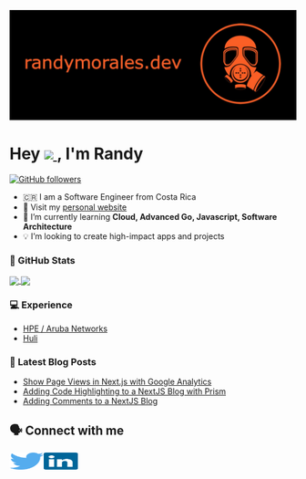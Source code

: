 [![Randy Morales](https://github.com/randymorales/randymorales/blob/main/images/cover.png)](https://randymorales.dev/)

<h1 align="left">Hey 
  <a href="https://www.randymorales.dev">
    <img src="https://media.giphy.com/media/hvRJCLFzcasrR4ia7z/giphy.gif" width="40px">
  </a>, I'm Randy
</h1>

[![GitHub followers](https://img.shields.io/github/followers/randymorales?label=Follow&style=social)](https://github.com/randymorales) 

* 🇨🇷 I am a Software Engineer from Costa Rica 
* 📝 Visit my [personal website](https://randymorales.dev/) 
* 🌱 I’m currently learning **Cloud, Advanced Go, Javascript, Software Architecture** 
* 💡 I’m looking to create high-impact apps and projects

### 👾 GitHub Stats

<a href="https://github.com/randymorales">
  <img height=200 align="center" src="https://github-readme-streak-stats.herokuapp.com?user=randymorales&theme=transparent&mode=weekly" />
</a>
<a href="https://github.com/randymorales">
  <img height=200 align="center" src="https://github-readme-stats.vercel.app/api/top-langs/?username=randymorales&hide=php,html,tex&hide_progress=true&theme=transparent" />
</a>


### 💻 Experience

* [HPE / Aruba Networks](https://www.arubanetworks.com/products/switches/)
* [Huli](https://www.huli.io)


### 📕 Latest Blog Posts

<!-- BLOG-POST-LIST:START -->
- [Show Page Views in Next.js with Google Analytics](https://randymorales.dev/blog/show-page-views-with-google-analytics-nextjs)
- [Adding Code Highlighting to a NextJS Blog with Prism](https://randymorales.dev/blog/adding-code-highlighting-to-nextjs)
- [Adding Comments to a NextJS Blog](https://randymorales.dev/blog/adding-comments-to-my-blog)
<!-- BLOG-POST-LIST:END -->

## 🗣 Connect with me

<a href="https://twitter.com/randymoralesg"><img align="left" src="images/twitter.svg" alt="randymoralesg" height="30" width="60" /></a>
<a href="https://linkedin.com/in/randymoralesg"><img align="left" src="images/linkedin-icon-2.svg" alt="randymoralesg" height="30" width="60" /></a>

